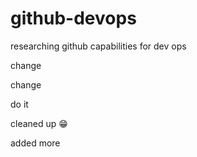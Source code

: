 # github-devops

researching github capabilities for dev ops

change

change

do it

cleaned up 😁

added more